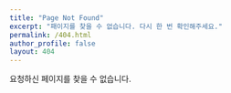```yaml
---
title: "Page Not Found"
excerpt: "패이지를 찾을 수 없습니다. 다시 한 번 확인해주세요."
permalink: /404.html
author_profile: false
layout: 404
---
```


요청하신 페이지를 찾을 수 없습니다.
